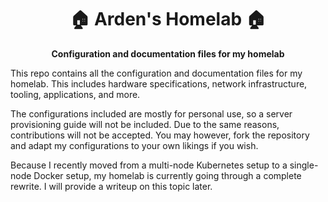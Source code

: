 <h1 align='center'>
  🏠 Arden's Homelab 🏠
</h1>

<p align='center'>
  <b>
    Configuration and documentation files for my homelab
  </b>
</p>

This repo contains all the configuration and documentation files for my homelab. This includes hardware specifications,
network infrastructure, tooling, applications, and more.

The configurations included are mostly for personal use, so a server provisioning guide will not be included. Due to the
same reasons, contributions will not be accepted. You may however, fork the repository and adapt my configurations to
your own likings if you wish.

Because I recently moved from a multi-node Kubernetes setup to a single-node Docker setup, my homelab is currently going
through a complete rewrite. I will provide a writeup on this topic later.
